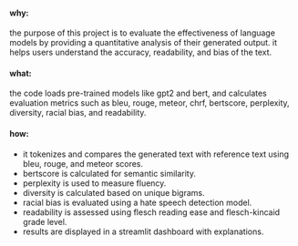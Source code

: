 #### why:
the purpose of this project is to evaluate the effectiveness of language models by providing a quantitative analysis of their generated output. it helps users understand the accuracy, readability, and bias of the text.

#### what:
the code loads pre-trained models like gpt2 and bert, and calculates evaluation metrics such as bleu, rouge, meteor, chrf, bertscore, perplexity, diversity, racial bias, and readability.

#### how:
- it tokenizes and compares the generated text with reference text using bleu, rouge, and meteor scores.
- bertscore is calculated for semantic similarity.
- perplexity is used to measure fluency.
- diversity is calculated based on unique bigrams.
- racial bias is evaluated using a hate speech detection model.
- readability is assessed using flesch reading ease and flesch-kincaid grade level.
- results are displayed in a streamlit dashboard with explanations.
